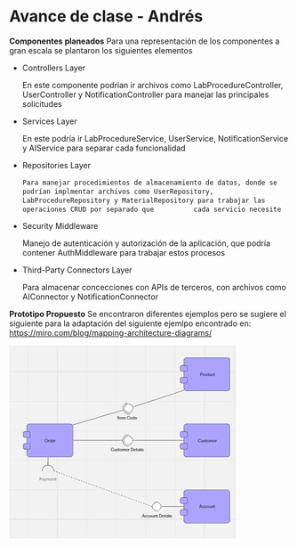 # Avance de clase - Andrés

**Componentes planeados**
Para una representación de los componentes a gran escala se plantaron los siguientes elementos
- Controllers Layer
  
    En este componente podrían ir archivos como LabProcedureController, UserController y NotificationController para manejar las principales solicitudes
  
- Services Layer
  
    En este podría ir LabProcedureService, UserService, NotificationService y AIService para separar cada funcionalidad

- Repositories Layer
  
      Para manejar procedimientos de almacenamiento de datos, donde se podrían implmentar archivos como UserRepository, LabProcedureRepository y MaterialRepository para trabajar las operaciones CRUD por separado que          cada servicio necesite
  
- Security Middleware
  
    Manejo de autenticación y autorización de la aplicación, que podría contener AuthMiddleware para trabajar estos procesos

- Third-Party Connectors Layer
  
    Para almacenar concecciones con APIs de terceros, con archivos como AIConnector y NotificationConnector
    
**Prototipo Propuesto**
Se encontraron diferentes ejemplos pero se sugiere el siguiente para la adaptación del siguiente ejemlpo encontrado en: https://miro.com/blog/mapping-architecture-diagrams/

![diagrama](ejemplo_diagrama.jpg)


